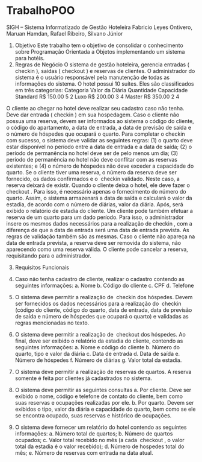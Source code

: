 # TrabalhoPOO
SIGH – Sistema Informatizado de Gestão
Hoteleira
Fabricio Leyes Ontivero, Maruan Hamdan, Rafael Ribeiro, Silvano Júnior
1. Objetivo
Este trabalho tem o objetivo de consolidar o conhecimento sobre Programação
Orientada a Objetos implementando um sistema para hotéis.
2. Regras de Negócio
O sistema de gestão hoteleira, gerencia entradas (​ check­in​ ), saídas (​ check­out​ ) e
reservas de clientes. O administrador do sistema é o usuário responsável pela manutenção
de todas as informações do sistema.
O hotel possui 10 suítes. Eles são classificados em três categorias:
Categoria   Valor da Diária   Quantidade    Capacidade
Standard    R$ 150.00             5             2
Luxo        R$ 200.00             3             4
Master      R$ 350.00             2             4

O cliente ao chegar no hotel deve realizar seu cadastro caso não tenha. Deve dar
entrada (​ check­in​ ) em sua hospedagem. Caso o cliente não possua uma reserva, devem
ser informados ao sistema o código do cliente, o código do apartamento, a data de
entrada, a data de previsão de saída e o número de hóspedes que ocupará o quarto. Para
completar o ​ check­in com sucesso, o sistema deve validar as seguintes regras: (1) o
quarto deve estar disponível no período entre a data de entrada e a data de saída; (2) o
período de permanência no hotel deve ser de pelo menos um dia; (3) período de
permanência no hotel não deve conflitar com as reservas existentes; e (4) o número de
hóspedes não deve exceder a capacidade do quarto. Se o cliente tiver uma reserva, o
número da reserva deve ser fornecido, os dados confirmados e o ​ check­in validado. Neste
caso, a reserva deixará de existir.
Quando o cliente deixa o hotel, ele deve fazer o ​ check­out​ . Para isso, é necessário
apenas o fornecimento do número do quarto. Assim, o sistema armazenará a data de saída
e calculará o valor da estadia, de acordo com o número de diárias, valor da diária. Após,
será exibido o relatório de estadia do cliente.
Um cliente pode também efetuar a reserva de um quarto para um dado período.
Para isso, o administrador insere os mesmos dados necessários para a realização de
check­in​ , com a diferença de que a data de entrada será uma data de entrada prevista. As
regras de validação também são as mesmas. Caso o cliente não apareça na data de entrada
prevista, a reserva deve ser removida do sistema, não aparecendo como uma reserva
válida. O cliente pode cancelar a reserva, requisitando para o administrador.

3. Requisitos Funcionais
1. Caso não tenha cadastro de cliente, realizar o cadastro contendo as seguintes
informações:
a. Nome
b. Código do cliente
c. CPF
d. Telefone

2. O sistema deve permitir a realização de ​ check­in dos hóspedes. Devem ser
fornecidos os dados necessários para a realização do ​ check­in (código do cliente,
código do quarto, data de entrada, data de previsão de saída e número de hóspedes
que ocupará o quarto) e validadas as regras mencionadas no texto.
3. O sistema deve permitir a realização de ​ check­out dos hóspedes. Ao final, deve
ser exibido o relatório da estadia do cliente, contendo as seguintes informações:
a. Nome e código do cliente
b. Número do quarto, tipo e valor da diária
c. Data de entrada
d. Data de saída
e. Número de hóspedes
f. Número de diárias
g. Valor total da estadia.

4. O sistema deve permitir a realização de reservas de quartos. A reserva somente é
feita por clientes já cadastrados no sistema.
5. O sistema deve permitir as seguintes consultas
a. Por cliente. Deve ser exibido o nome, código e telefone de contato do
cliente, bem como suas reservas e ocupações realizadas por ele.
b. Por quarto. Devem ser exibidos o tipo, valor da diária e capacidade do
quarto, bem como se ele se encontra ocupado, suas reservas e histórico de
ocupações.
6. O sistema deve fornecer um relatório do hotel contendo as seguintes informações:
a. Número total de quartos;
b. Número de quartos ocupados;
c. Valor total recebido no mês (a cada ​ check­out​ , o valor total da estadia é o
valor recebido);
d. Número de hospedes total do mês;
e. Número de reservas com entrada na data atual.
